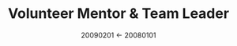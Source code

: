 ---
section: "Experience"
type: "Educator"
title: "Volunteer Mentor & Team Leader"
company: "FIRST Robotics"
timeframe: "2008-2009"
date: "20090201 <- 20080101"
edition: "juliacomputing"
---